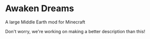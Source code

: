# Awaken Dreams
A large Middle Earth mod for Minecraft

Don't worry, we're working on making a better description than this!
